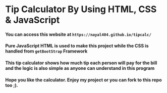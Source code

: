 # Tip Calculator By Using HTML, CSS & JavaScript
#### You can access this website at `https://nayal404.github.io/tipcalc/`
#### Pure JavaScript HTML is used to make this project while the CSS is handled from `getBootStrap` Framework
#### This tip calculator shows how much tip each person will pay for the bill and the logic is also simple as anyone can understand in this program
#### Hope you like the calculator. Enjoy my project or you can fork to this repo too ;).